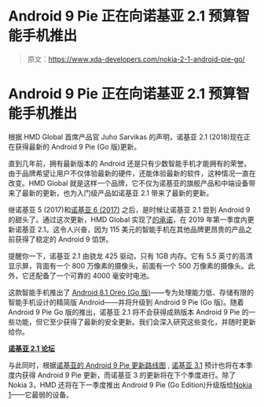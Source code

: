 # Android 9 Pie 正在向诺基亚 2.1 预算智能手机推出

> 原文：<https://www.xda-developers.com/nokia-2-1-android-pie-go/>

# Android 9 Pie 正在向诺基亚 2.1 预算智能手机推出

根据 HMD Global 首席产品官 Juho Sarvikas 的声明，诺基亚 2.1 (2018)现在正在获得最新的 Android 9 Pie (Go 版)更新。

直到几年前，拥有最新版本的 Android 还是只有少数智能手机才能拥有的荣誉。由于品牌希望让用户不仅体验最新的硬件，还能体验最新的软件，这种情况一直在改变。HMD Global 就是这样一个品牌，它不仅为诺基亚的旗舰产品和中端设备带来了最新的更新，也为入门级产品如诺基亚 2.1 带来了最新的更新。

继诺基亚 5 (2017)和[诺基亚 6 (2017)](https://www.xda-developers.com/hmd-global-nokia-6-android-pie-update/) 之后，是时候让诺基亚 2.1 尝到 Android 9 的甜头了。通过这次更新，HMD Global 实现了[的承诺](https://twitter.com/sarvikas/status/1087913391555895296?s=19)，在 2019 年第一季度内更新诺基亚 2.1。这令人兴奋，因为 115 美元的智能手机在其他品牌更昂贵的产品之前获得了稳定的 Android 9 馅饼。

提醒你一下，诺基亚 2.1 由骁龙 425 驱动，只有 1GB 内存。它有 5.5 英寸的高清显示屏，背面有一个 800 万像素的摄像头，前面有一个 500 万像素的摄像头。此外，它还配备了一个可靠的 4000 毫安时电池。

这款智能手机推出了 [Android 8.1 Oreo (Go 版)](https://www.xda-developers.com/android-go-optimizes-android-o-to-run-on-low-end-devices/)——专为处理能力低、存储有限的智能手机设计的精简版 Android——并将升级到 Android 9 Pie (Go 版)。随着 Android 9 Pie Go 版的推出，诺基亚 2.1 将不会获得成熟版本 Android 9 Pie 的一些功能，但它至少获得了最新的安全更新。我们会深入研究这些变化，并随时更新给你。

[**诺基亚 2.1 论坛**](https://forum.xda-developers.com/nokia-2-1)

与此同时，根据[诺基亚的 Android 9 Pie 更新路线图](https://www.xda-developers.com/hmd-global-nokia-android-pie-update/) , [诺基亚 3.1](https://forum.xda-developers.com/nokia-3-1) 预计也将在本季度内获得 Android 9 Pie 更新，而诺基亚 3 的更新将在下个季度进行。除了 Nokia 3，HMD 还将在下一季度推出 Android 9 Pie (Go Edition)升级版给[Nokia 1](https://forum.xda-developers.com/nokia-1)——它最弱的设备。